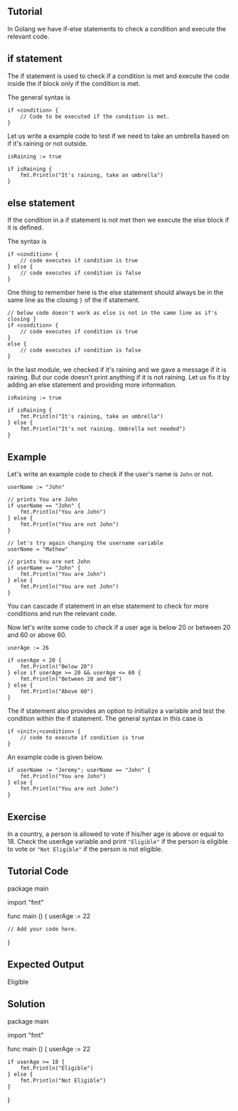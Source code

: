 Tutorial
--------

In Golang we have if-else statements to check a condition and execute the relevant code.

## if statement

The if statement is used to check if a condition is met and execute the code inside the if block only if the condition is met.

The general syntax is

    if <condition> {
        // Code to be executed if the condition is met.
    }

Let us write a example code to test if we need to take an umbrella based on if it's raining or not outside.

    isRaining := true

    if isRaining {
        fmt.Println("It's raining, take an umbrella")
    }

## else statement

If the condition in a if statement is not met then we execute the else block if it is defined.

The syntax is 

    if <condition> {
        // code executes if condition is true
    } else {
        // code executes if condition is false
    }

One thing to remember here is the else statement should always be in the same line as the closing `}` of the if statement. 

    // below code doesn't work as else is not in the same line as if's closing }
    if <condition> {
        // code executes if condition is true
    } 
    else {
        // code executes if condition is false
    }

In the last module, we checked if it's raining and we gave a message if it is raining. But our code doesn't print anything if it is not raining. Let us fix it by adding an else statement and providing more information.

    isRaining := true

    if isRaining {
        fmt.Println("It's raining, take an umbrella")
    } else {
        fmt.Println("It's not raining. Umbrella not needed")
    }

## Example
Let's write an example code to check if the user's name is `John` or not.

    userName := "John"

    // prints You are John
    if userName == "John" {
        fmt.Println("You are John")
    } else {
        fmt.Println("You are not John")
    }

    // let's try again changing the username variable
    userName = "Mathew"

    // prints You are not John
    if userName == "John" {
        fmt.Println("You are John")
    } else {
        fmt.Println("You are not John")
    }

You can cascade if statement in an else statement to check for more conditions and run the relevant code. 

Now let's write some code to check if a user age is below 20 or between 20 and 60 or above 60.

    userAge := 26

    if userAge < 20 {
        fmt.Println("Below 20")
    } else if userAge >= 20 && userAge <= 60 {
        fmt.Println("Between 20 and 60")
    } else {
        fmt.Println("Above 60")
    }

The if statement also provides an option to initialize a variable and test the condition within the if statement. The general syntax in this case is

    if <init>;<condition> {
        // code to execute if condition is true
    }

An example code is given below.

    if userName := "Jeremy"; userName == "John" {
        fmt.Println("You are John")
    } else {
        fmt.Println("You are not John")
    }

Exercise
--------
In a country, a person is allowed to vote if his/her age is above or equal to 18. Check the userAge variable and print `"Eligible"` if the person is eligible to vote or `"Not Eligible"` if the person is not eligible. 

Tutorial Code
-------------
package main

import "fmt"

func main () {
    userAge := 22

    // Add your code here.
}

Expected Output
---------------
Eligible

Solution
--------
package main

import "fmt"

func main () {
    userAge := 22

    if userAge >= 18 {
        fmt.Println("Eligible")
    } else {
        fmt.Println("Not Eligible")
    }
}
